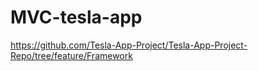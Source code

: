 # MVC-tesla-app

https://github.com/Tesla-App-Project/Tesla-App-Project-Repo/tree/feature/Framework
